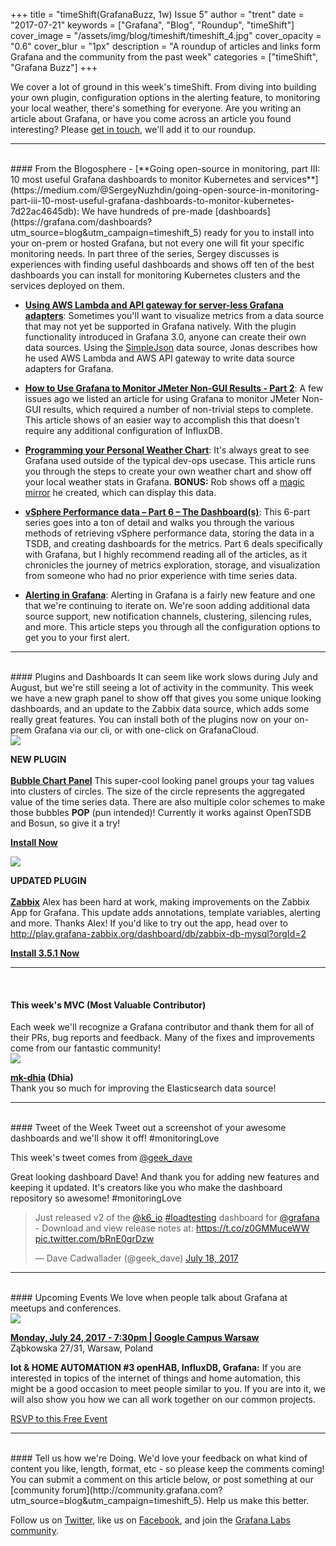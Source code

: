 +++
title = "timeShift(GrafanaBuzz, 1w) Issue 5"
author = "trent"
date = "2017-07-21"
keywords = ["Grafana", "Blog", "Roundup", "timeShift"]
cover_image = "/assets/img/blog/timeshift/timeshift_4.jpg"
cover_opacity = "0.6"
cover_blur = "1px"
description = "A roundup of articles and links form Grafana and the community from the past week"
categories = ["timeShift", "Grafana Buzz"]
+++

We cover a lot of ground in this week's timeShift. From diving into building your own plugin, configuration options in the alerting feature, to monitoring your local weather, there's something for everyone. Are you writing an article about Grafana, or have you come across an article you found interesting? Please [get in touch](mailto:hello@grafana.com), we'll add it to our roundup.
<br />
<hr />
<br />
#### From the Blogosphere
- [**Going open-source in monitoring, part III: 10 most useful Grafana dashboards to monitor Kubernetes and services**](https://medium.com/@SergeyNuzhdin/going-open-source-in-monitoring-part-iii-10-most-useful-grafana-dashboards-to-monitor-kubernetes-7d22ac4645db): We have hundreds of pre-made [dashboards](https://grafana.com/dashboards?utm_source=blog&utm_campaign=timeshift_5) ready for you to install into your on-prem or hosted Grafana, but not every one will fit your specific monitoring needs. In part three of the series, Sergey discusses is experiences with finding useful dashboards and shows off ten of the best dashboards you can install for monitoring Kubernetes clusters and the services deployed on them.

- [**Using AWS Lambda and API gateway for server-less Grafana adapters**](https://www.linkedin.com/pulse/using-aws-lambda-api-gateway-server-less-grafana-adapters-jonas-birm%C3%A9): Sometimes you'll want to visualize metrics from a data source that may not yet be supported in Grafana natively. With the plugin functionality introduced in Grafana 3.0, anyone can create their own data sources. Using the [SimpleJson](https://grafana.com/plugins/grafana-simple-json-datasource?utm_source=blog&utm_campaign=timeshift_5) data source, Jonas describes how he used AWS Lambda and AWS API gateway to write data source adapters for Grafana.

- [**How to Use Grafana to Monitor JMeter Non-GUI Results - Part 2**](https://www.blazemeter.com/blog/how-to-use-grafana-to-monitor-jmeter-non-gui-results-part-2): A few issues ago we listed an article for using Grafana to monitor JMeter Non-GUI results, which required a number of non-trivial steps to complete. This article shows of an easier way to accomplish this that doesn't require any additional configuration of InfluxDB.

- [**Programming your Personal Weather Chart**](http://robstechlog.com/2017/06/30/personal-weather-chart-module/): It's always great to see Grafana used outside of the typical dev-ops usecase. This article runs you through the steps to create your own weather chart and show off your local weather stats in Grafana. **BONUS:** Rob shows off a [magic mirror](http://robstechlog.com/2017/06/25/building-a-big-magicmirror-with-metal-frame-the-summary/) he created, which can display this data.

- [**vSphere Performance data – Part 6 – The Dashboard(s)**](http://www.rudimartinsen.com/2017/07/21/vsphere-performance-data-part-6-the-dashboards/): This 6-part series goes into a ton of detail and walks you through the various methods of retrieving vSphere performance data, storing the data in a TSDB, and creating dashboards for the metrics. Part 6 deals specifically with Grafana, but I highly recommend reading all of the articles, as it chronicles the journey of metrics exploration, storage, and visualization from someone who had no prior experience with time series data.

- [**Alerting in Grafana**](https://blog.netapsys.fr/lalerting-dans-grafana/): Alerting in Grafana is a fairly new feature and one that we're continuing to iterate on. We're soon adding additional data source support, new notification channels, clustering, silencing rules, and more. This article steps you through all the configuration options to get you to your first alert.

<hr />
<br />
#### Plugins and Dashboards
It can seem like work slows during July and August, but we're still seeing a lot of activity in the community. This week we have a new graph panel to show off that gives you some unique looking dashboards, and an update to the Zabbix data source, which adds some really great features. You can install both of the plugins now on your on-prem Grafana via our cli, or with one-click on GrafanaCloud.


<div class="blog-plugin">
	<div class="row row--md-gutters blog-plugin-grid">
		<div class="col col--sm-2 blog-plugin-grid__item">
			<img src="https://grafana.com/api/plugins/digrich-bubblechart-panel/versions/1.0.0/logos/large" />
		</div>
		<div class="col col--sm-10 blog-plugin-grid__item">
			<p>
				<div class="new-plugin-tag"><strong>NEW PLUGIN</strong></div><br/>
				<a href="https://grafana.com/plugins/digrich-bubblechart-panel?utm_source=blog&utm_campaign=timeshift_5" target="_blank"><strong>Bubble Chart Panel</strong></a> This super-cool looking panel groups your tag values into clusters of circles. The size of the circle represents the aggregated value of the time series data. There are also multiple color schemes to make those bubbles <strong class="color:#fff;">POP</strong> (pun intended)! Currently it works against OpenTSDB and Bosun, so give it a try!
			</p>
			<p>
				<a class="btn btn-outline btn-small" href="https://grafana.com/plugins/digrich-bubblechart-panel?utm_source=blog&utm_campaign=timeshift_5" target="_blank"><strong>Install Now</strong></a>
			</p>
		</div>
	</div>
</div>


<div class="blog-plugin">
	<div class="row row--md-gutters blog-plugin-grid">
		<div class="col col--sm-2 blog-plugin-grid__item">
			<img src="https://grafana.com/api/plugins/alexanderzobnin-zabbix-app/versions/3.5.1/logos/large" />
		</div>
		<div class="col col--sm-10 blog-plugin-grid__item">
			<p>
				<div class="updated-plugin-tag"><strong>UPDATED PLUGIN</strong></div><br/>
				<a href="https://grafana.com/plugins/alexanderzobnin-zabbix-app?utm_source=blog&utm_campaign=timeshift_5" target="_blank"><strong>Zabbix</strong></a> Alex has been hard at work, making improvements on the Zabbix App for Grafana. This update adds annotations, template variables, alerting and more. Thanks Alex! If you'd like to try out the app, head over to <a href="http://play.grafana-zabbix.org/dashboard/db/zabbix-db-mysql?orgId=2" target="_blank">http://play.grafana-zabbix.org/dashboard/db/zabbix-db-mysql?orgId=2</a>
			</p>
			<p>
				<a class="btn btn-outline btn-small" href="https://grafana.com/plugins/alexanderzobnin-zabbix-app?utm_source=blog&utm_campaign=timeshift_5" target="_blank"><strong>Install 3.5.1 Now</strong></a>
			</p>
		</div>
	</div>
</div>
<hr />
<br />

<h4>This week's MVC (Most Valuable Contributor)</h4>
Each week we'll recognize a Grafana contributor and thank them for all of their PRs, bug reports and feedback. Many of the fixes and improvements come from our fantastic community!

<div class="blog-plugin">
	<div class="row row--md-gutters blog-plugin-grid">
		<div class="col col--sm-2 blog-plugin-grid__item">
			<img class="mvc" src="https://avatars2.githubusercontent.com/u/26446500?v=4&s=460" />
		</div>
		<div class="col col--sm-10 blog-plugin-grid__item">
			<p>
				<strong><a href="https://github.com/mk-dhia">mk-dhia</a> (Dhia)</strong><br/>
				Thank you so much for improving the Elasticsearch data source!
			</p>
		</div>
	</div>
</div>

<hr />
<br />
#### Tweet of the Week
Tweet out a screenshot of your awesome dashboards and we'll show it off! #monitoringLove
<p>This week's tweet comes from <a href="https://twitter.com/geek_dave">@geek_dave</a></p>
<p>Great looking dashboard Dave! And thank you for adding new features and keeping it updated. It's creators like you who make the dashboard repository so awesome! #monitoringLove

<blockquote class="twitter-tweet" data-lang="en"><p lang="en" dir="ltr">Just released v2 of the <a href="https://twitter.com/k6_io">@k6_io</a> <a href="https://twitter.com/hashtag/loadtesting?src=hash">#loadtesting</a> dashboard for <a href="https://twitter.com/grafana">@grafana</a> - Download and view release notes at: <a href="https://t.co/z0GMMuceWW">https://t.co/z0GMMuceWW</a> <a href="https://t.co/bRnE0grDzw">pic.twitter.com/bRnE0grDzw</a></p>&mdash; Dave Cadwallader (@geek_dave) <a href="https://twitter.com/geek_dave/status/887427524132708352">July 18, 2017</a></blockquote>
<script async src="//platform.twitter.com/widgets.js" charset="utf-8"></script>
<hr />
<br />
#### Upcoming Events
We love when people talk about Grafana at meetups and conferences.

<div class="blog-plugin">
	<div class="row row--md-gutters blog-plugin-grid">
		<div class="col col--sm-2 blog-plugin-grid__item">
			<img class="mvc" src="/assets/img/blog/timeshift/meetup.jpg" />
		</div>
		<div class="col col--sm-10 blog-plugin-grid__item">
			<p> 
				<a href="https://www.meetup.com/Warsaw-DIY-Home-automation-Internet-of-things/events/241699037/?eventId=241699037"><strong>Monday, July 24, 2017 - 7:30pm | Google Campus Warsaw
</strong></a> 
				<br />
				Ząbkowska 27/31, Warsaw, Poland
			</p>
			<p>
				<strong>Iot &amp; HOME AUTOMATION #3 openHAB, InfluxDB, Grafana:</strong>
				If you are interested in topics of the internet of things and home automation, this might be a good occasion to meet people similar to you. If you are into it, we will also show you how we can all work together on our common projects. 
			</p>
				<a class="btn btn-small btn-small" href="https://www.meetup.com/Warsaw-DIY-Home-automation-Internet-of-things/events/241699037/?eventId=241699037">RSVP to this Free Event</a>
		</div>
	</div>
</div>

<hr />
<br />
#### Tell us how we're Doing.
We'd love your feedback on what kind of content you like, length, format, etc - so please keep the comments coming! You can submit a comment on this article below, or post something at our [community forum](http://community.grafana.com?utm_source=blog&utm_campaign=timeshift_5). Help us make this better.

Follow us on [Twitter](http://twitter.com/grafana), like us on [Facebook](http://facebook.com/grafana), and join the [Grafana Labs community](http://grafana.com/signup?utm_source=blog&utm_campaign=timeshift_5).